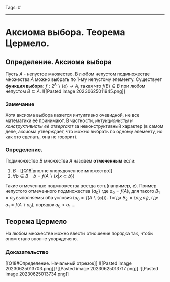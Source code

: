 Tags: #

---
# Аксиома выбора. Теорема Цермело.

## Определение. Аксиома выбора
Пусть $A$ - непустое множество. В любом непустом подмножестве множества $A$ можно выбрать по 1-му непустому элементу. Существует **функция выбора**:
$f: 2^A\backslash \{\varnothing\} \rightarrow A$, такая что $f(B) \in B$ при любом непустом $B \subseteq A$.
![[Pasted image 20230625011945.png]]

### Замечание
Хотя аксиома выбора кажется интуитивно очевидной, не все математики её принимают. В частности, *интуиционисты и конструктивисты её отвергают* за неконструктивный характер (в самом деле, аксиома утверждает, что можно выбрать по одному элементу, но как это сделать, она не говорит).

### Определение.
Подмножество $B$ множества $A$ назовем **отмеченным** если:
1) $B$ - [[Q18|вполне упорядоченное множество]]
2) $\forall b \in B \quad b = f(A\backslash \{x | x \subset b\})$ 

Такие отмеченные подмножества всегда есть(например, $\varnothing$). Пример непустого отмеченного подмножества $\{a_0\}$ где $a_0 = f(A)$, для такого $B_1 = {a_0}$ выполняемы оба условия ($a_0 = f(A\backslash \{\varnothing\})$). Тогда $B_2 = \{a_0;a_1\}$, где $a_1 = f(A \backslash {a_0})$, порядок $a_0 < a_1$ ...

## Теорема Цермело
На любом множестве можно ввести отношение порядка так, чтобы оном стало вполне упорядочено.

### Доказательство
[[Q18#Определение. Начальный отрезок]]
![[Pasted image 20230625013703.png]]
![[Pasted image 20230625013717.png]]
![[Pasted image 20230625013734.png]]
